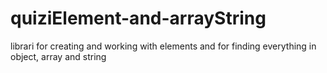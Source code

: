 # quiziElement-and-arrayString
librari for creating and working with elements and for finding everything in object, array and string
